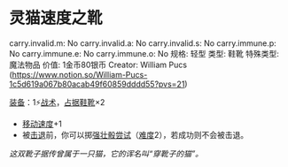 # 灵猫速度之靴

carry.invalid.m: No
carry.invalid.a: No
carry.invalid.s: No
carry.immune.p: No
carry.immune.e: No
carry.immune.o: No
规格: 轻型
类型: 鞋靴
特殊类型: 魔法物品
价值: 1金币80银币
Creator: William Pucs (https://www.notion.so/William-Pucs-1c5d619a067b80acab49f60859dddd55?pvs=21)

<aside>

[装备](https://www.notion.so/1b3d619a067b80f99057fe3412922dd5?pvs=21)：1⚡️[战术](https://www.notion.so/1b3d619a067b8051b6eaffd160aee01c?pvs=21)，[占据](https://www.notion.so/1b3d619a067b8021ba8fe7cef8b96857?pvs=21)[鞋靴](https://www.notion.so/1b3d619a067b808c8c4fe1a5246a656b?pvs=21)×2

- [移动速度](https://www.notion.so/1b3d619a067b809a974ac608bbb4fb54?pvs=21)+1
- 被[击退](https://www.notion.so/1b3d619a067b80c2a98ffca0107a56da?pvs=21)前，你可以掷[强壮骰](https://www.notion.so/1b3d619a067b806094ebcc0abdf4ba13?pvs=21)[尝试](https://www.notion.so/1b3d619a067b8009aad4e7ce70111ce4?pvs=21)（[难度](https://www.notion.so/1b3d619a067b80fbbc95dc0c033f5e3c?pvs=21)2），若成功则不会被击退。
</aside>

*这双靴子据传曾属于一只猫，它的诨名叫“穿靴子的猫”。*